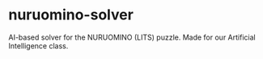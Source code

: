 # nuruomino-solver
AI-based solver for the NURUOMINO (LITS) puzzle. Made for our Artificial Intelligence class.
